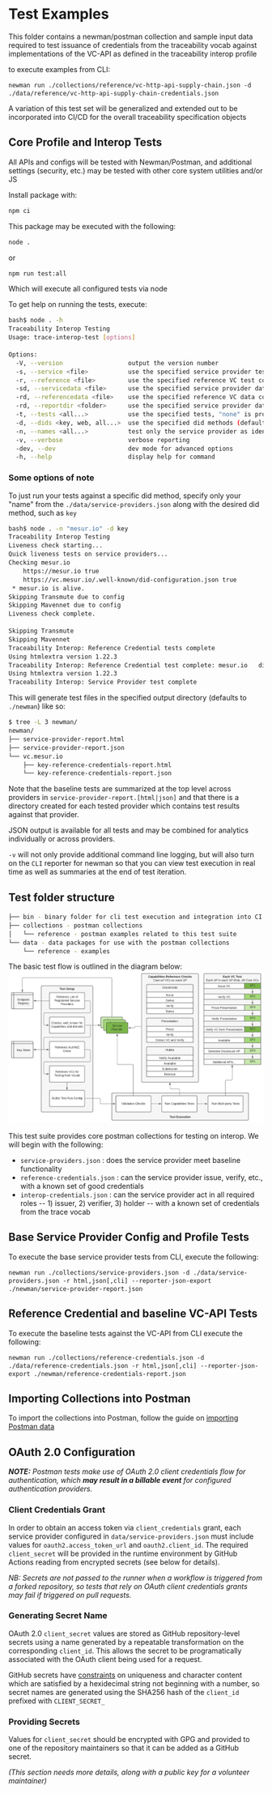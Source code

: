 # Test Examples

This folder contains a newman/postman collection and sample input data required to test issuance of credentials from the traceability vocab against implementations of the VC-API as defined in the traceability interop profile

to execute examples from CLI:

```shell
newman run ./collections/reference/vc-http-api-supply-chain.json -d ./data/reference/vc-http-api-supply-chain-credentials.json
```

A variation of this test set will be generalized and extended out to be incorporated into CI/CD for the overall traceability specification objects

## Core Profile and Interop Tests

All APIs and configs will be tested with Newman/Postman, and additional settings (security, etc.) may be tested with other core system utilities and/or JS

Install package with:
```bash
npm ci
```

This package may be executed with the following:

```bash
node .
```

or

```bash
npm run test:all
```

Which will execute all configured tests via node

To get help on running the tests, execute:

```bash
bash$ node . -h
Traceability Interop Testing
Usage: trace-interop-test [options]

Options:
  -V, --version                  output the version number
  -s, --service <file>           use the specified service provider test collection (default: "./collections/service-providers.json")
  -r, --reference <file>         use the specified reference VC test collection (default: "./collections/reference-credentials.json")
  -sd, --servicedata <file>      use the specified service provider data collection (default: "./data/service-providers.json")
  -rd, --referencedata <file>    use the specified reference VC data collection (default: "./data/reference-credentials.json")
  -rd, --reportdir <folder>      use the specified service provider data collection (default: "./newman")
  -t, --tests <all...>           use the specified tests, "none" is provided as an option for dev purposes (choices: "all", "service", "reference", "interop", "none", default: ["all"])
  -d, --dids <key, web, all...>  use the specified did methods (default: ["key"])
  -n, --names <all...>           test only the service provider as identified by name (default: ["all"])
  -v, --verbose                  verbose reporting
  -dev, --dev                    dev mode for advanced options
  -h, --help                     display help for command
```

### Some options of note

To just run your tests against a specific did method, specify only your "name" from the `./data/service-providers.json` along with the desired did method, such as `key`

```bash
bash$ node . -n "mesur.io" -d key
Traceability Interop Testing
Liveness check starting...
Quick liveness tests on service providers...
Checking mesur.io
    https://mesur.io true
    https://vc.mesur.io/.well-known/did-configuration.json true
 * mesur.io is alive.
Skipping Transmute due to config
Skipping Mavennet due to config
Liveness check complete.

Skipping Transmute
Skipping Mavennet
Traceability Interop: Reference Credential tests complete
Using htmlextra version 1.22.3
Traceability Interop: Reference Credential test complete: mesur.io   did: key
Using htmlextra version 1.22.3
Traceability Interop: Service Provider test complete
```

This will generate test files in the specified output directory (defaults to `./newman`) like so:

```bash
$ tree -L 3 newman/
newman/
├── service-provider-report.html
├── service-provider-report.json
└── vc.mesur.io
    ├── key-reference-credentials-report.html
    └── key-reference-credentials-report.json
```

Note that the baseline tests are summarized at the top level across providers in `service-provider-report.[html|json]` and that there is
a directory created for each tested provider which contains test results against that provider.

JSON output is available for all tests and may be combined for analytics individually or across providers.

`-v` will not only provide additional command line logging, but will also turn on the `CLI` reporter for newman so that you can view test execution in real time as well as summaries at the end of test iteration.

## Test folder structure

```bash
├── bin - binary folder for cli test execution and integration into CI
├── collections - postman collections
│   └── reference - postman examples related to this test suite
└── data - data packages for use with the postman collections
    └── reference - examples
```

The basic test flow is outlined in the diagram below:
![Trace Interop Test Flow](./interop-test-flow.png)

This test suite provides core postman collections for testing on interop. We will begin with the following:

- `service-providers.json` : does the service provider meet baseline functionality
- `reference-credentials.json` : can the service provider issue, verify, etc., with a known set of good credentials
- `interop-credentials.json` : can the service provider act in all required roles -- 1) issuer, 2) verifier, 3) holder -- with a known set of credentials from the trace vocab

## Base Service Provider Config and Profile Tests

To execute the base service provider tests from CLI, execute the following:

```shell
newman run ./collections/service-providers.json -d ./data/service-providers.json -r html,json[,cli] --reporter-json-export ./newman/service-provider-report.json
```

## Reference Credential and baseline VC-API Tests

To execute the baseline tests against the VC-API from CLI execute the following:

```shell
newman run ./collections/reference-credentials.json -d ./data/reference-credentials.json -r html,json[,cli] --reporter-json-export ./newman/reference-credentials-report.json
```

## Importing Collections into Postman

To import the collections into Postman, follow the guide on [importing Postman data](https://learning.postman.com/docs/getting-started/importing-and-exporting-data/#importing-data-into-postman)

## OAuth 2.0 Configuration

_**NOTE:** Postman tests make use of OAuth 2.0 client credentials flow for authentication, which **may result in a billable event** for configured authentication providers._

### Client Credentials Grant

In order to obtain an access token via `client_credentials` grant, each service provider configured in `data/service-providers.json` must include values for `oauth2.access_token_url` and `oauth2.client_id`. The required `client_secret` will be provided in the runtime environment by GitHub Actions reading from encrypted secrets (see below for details).

_NB: Secrets are not passed to the runner when a workflow is triggered from a forked repository, so tests that rely on OAuth client credentials grants may fail if triggered on pull requests._

### Generating Secret Name

OAuth 2.0 `client_secret` values are stored as GitHub repository-level secrets using a name generated by a repeatable transformation on the corresponding `client_id`. This allows the secret to be programatically associated with the OAuth client being used for a request.

GitHub secrets have [constraints](https://docs.github.com/en/actions/security-guides/encrypted-secrets#naming-your-secrets) on uniqueness and character content which are satisfied by a hexidecimal string not beginning with a number, so secret names are generated using the SHA256 hash of the `client_id` prefixed with `CLIENT_SECRET_`

### Providing Secrets

Values for `client_secret` should be encrypted with GPG and provided to one of the repository maintainers so that it can be added as a GitHub secret.

_(This section needs more details, along with a public key for a volunteer maintainer)_
